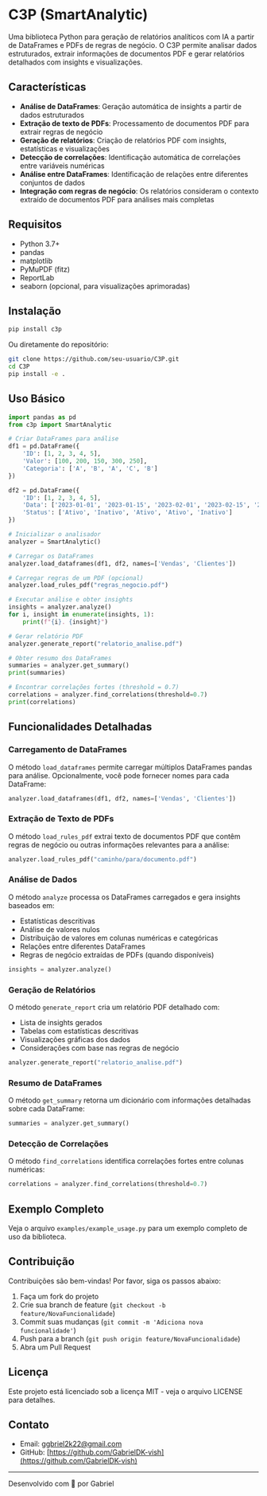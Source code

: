 # C3P (SmartAnalytic)

Uma biblioteca Python para geração de relatórios analíticos com IA a partir de DataFrames e PDFs de regras de negócio. O C3P permite analisar dados estruturados, extrair informações de documentos PDF e gerar relatórios detalhados com insights e visualizações.

## Características

- **Análise de DataFrames**: Geração automática de insights a partir de dados estruturados
- **Extração de texto de PDFs**: Processamento de documentos PDF para extrair regras de negócio
- **Geração de relatórios**: Criação de relatórios PDF com insights, estatísticas e visualizações
- **Detecção de correlações**: Identificação automática de correlações entre variáveis numéricas
- **Análise entre DataFrames**: Identificação de relações entre diferentes conjuntos de dados
- **Integração com regras de negócio**: Os relatórios consideram o contexto extraído de documentos PDF para análises mais completas

## Requisitos

- Python 3.7+
- pandas
- matplotlib
- PyMuPDF (fitz)
- ReportLab
- seaborn (opcional, para visualizações aprimoradas)

## Instalação

```bash
pip install c3p
```

Ou diretamente do repositório:

```bash
git clone https://github.com/seu-usuario/C3P.git
cd C3P
pip install -e .
```

## Uso Básico

```python
import pandas as pd
from c3p import SmartAnalytic

# Criar DataFrames para análise
df1 = pd.DataFrame({
    'ID': [1, 2, 3, 4, 5],
    'Valor': [100, 200, 150, 300, 250],
    'Categoria': ['A', 'B', 'A', 'C', 'B']
})

df2 = pd.DataFrame({
    'ID': [1, 2, 3, 4, 5],
    'Data': ['2023-01-01', '2023-01-15', '2023-02-01', '2023-02-15', '2023-03-01'],
    'Status': ['Ativo', 'Inativo', 'Ativo', 'Ativo', 'Inativo']
})

# Inicializar o analisador
analyzer = SmartAnalytic()

# Carregar os DataFrames
analyzer.load_dataframes(df1, df2, names=['Vendas', 'Clientes'])

# Carregar regras de um PDF (opcional)
analyzer.load_rules_pdf("regras_negocio.pdf")

# Executar análise e obter insights
insights = analyzer.analyze()
for i, insight in enumerate(insights, 1):
    print(f"{i}. {insight}")

# Gerar relatório PDF
analyzer.generate_report("relatorio_analise.pdf")

# Obter resumo dos DataFrames
summaries = analyzer.get_summary()
print(summaries)

# Encontrar correlações fortes (threshold = 0.7)
correlations = analyzer.find_correlations(threshold=0.7)
print(correlations)
```

## Funcionalidades Detalhadas

### Carregamento de DataFrames

O método `load_dataframes` permite carregar múltiplos DataFrames pandas para análise. Opcionalmente, você pode fornecer nomes para cada DataFrame:

```python
analyzer.load_dataframes(df1, df2, names=['Vendas', 'Clientes'])
```

### Extração de Texto de PDFs

O método `load_rules_pdf` extrai texto de documentos PDF que contêm regras de negócio ou outras informações relevantes para a análise:

```python
analyzer.load_rules_pdf("caminho/para/documento.pdf")
```

### Análise de Dados

O método `analyze` processa os DataFrames carregados e gera insights baseados em:

- Estatísticas descritivas
- Análise de valores nulos
- Distribuição de valores em colunas numéricas e categóricas
- Relações entre diferentes DataFrames
- Regras de negócio extraídas de PDFs (quando disponíveis)

```python
insights = analyzer.analyze()
```

### Geração de Relatórios

O método `generate_report` cria um relatório PDF detalhado com:

- Lista de insights gerados
- Tabelas com estatísticas descritivas
- Visualizações gráficas dos dados
- Considerações com base nas regras de negócio

```python
analyzer.generate_report("relatorio_analise.pdf")
```

### Resumo de DataFrames

O método `get_summary` retorna um dicionário com informações detalhadas sobre cada DataFrame:

```python
summaries = analyzer.get_summary()
```

### Detecção de Correlações

O método `find_correlations` identifica correlações fortes entre colunas numéricas:

```python
correlations = analyzer.find_correlations(threshold=0.7)
```

## Exemplo Completo

Veja o arquivo `examples/example_usage.py` para um exemplo completo de uso da biblioteca.

## Contribuição

Contribuições são bem-vindas! Por favor, siga os passos abaixo:

1. Faça um fork do projeto
2. Crie sua branch de feature (`git checkout -b feature/NovaFuncionalidade`)
3. Commit suas mudanças (`git commit -m 'Adiciona nova funcionalidade'`)
4. Push para a branch (`git push origin feature/NovaFuncionalidade`)
5. Abra um Pull Request

## Licença

Este projeto está licenciado sob a licença MIT - veja o arquivo LICENSE para detalhes.

## Contato

- Email: ggbriel2k22@gmail.com
- GitHub: [https://github.com/GabrielDK-vish](https://github.com/GabrielDK-vish)

---

Desenvolvido com 🐓 por Gabriel
